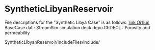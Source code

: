 # SyntheticLibyanReservoir

File descriptions for the "Synthetic Libya Case" is as follows:
[link Orhun](../DataFiles/BaseCase.dat)
BaseCase.dat : StreamSim simulation deck 
depo.GRDECL : Porosity and permeability

SyntheticLibyanReservoir/IncludeFiles/include/


